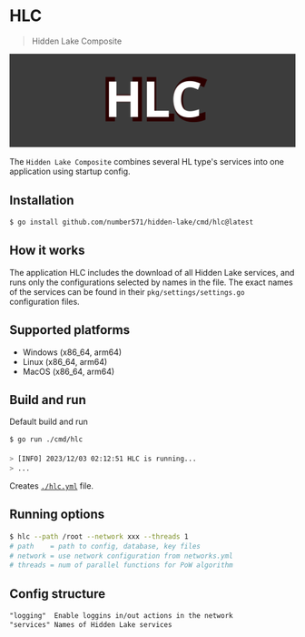 # HLC

> Hidden Lake Composite

<img src="images/hlc_logo.png" alt="hlc_logo.png"/>

The `Hidden Lake Composite` combines several HL type's services into one application using startup config.

## Installation

```bash
$ go install github.com/number571/hidden-lake/cmd/hlc@latest
```

## How it works

The application HLC includes the download of all Hidden Lake services, and runs only the configurations selected by names in the file. The exact names of the services can be found in their `pkg/settings/settings.go` configuration files.

## Supported platforms

- Windows (x86_64, arm64)
- Linux (x86_64, arm64)
- MacOS (x86_64, arm64)

## Build and run

Default build and run

```bash 
$ go run ./cmd/hlc

> [INFO] 2023/12/03 02:12:51 HLC is running...
> ...
```

Creates [`./hlc.yml`](./hlc.yml) file.

## Running options

```bash
$ hlc --path /root --network xxx --threads 1
# path    = path to config, database, key files
# network = use network configuration from networks.yml
# threads = num of parallel functions for PoW algorithm
```

## Config structure

```
"logging"  Enable loggins in/out actions in the network
"services" Names of Hidden Lake services 
```
